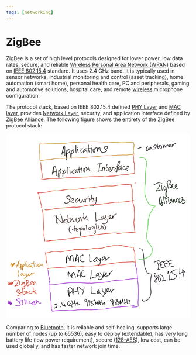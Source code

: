 ```yaml
---
tags: [networking]
---
```


# ZigBee

ZigBee is a set of high level protocols designed for lower power, low data
rates, secure, and reliable [Wireless Personal Area Network (WPAN)](202303292149.md)
based on [IEEE 802.15.4](202304271819.md) standard. It uses 2.4 GHz band. It is
typically used in sensor networks, industrial monitoring and control (asset
tracking), home automation (smart home), personal health care, PC and
peripherals, gaming and automotive solutions, hospital care, and remote
[wireless](202303301607.md) microphone configuration.

The protocol stack, based on IEEE 802.15.4 defined [PHY Layer](202206131647.md)
and [MAC layer](202303301623.md), provides [Network Layer](202206131702.md),
security, and application interface defined by [ZigBee Alliance](202304271814.md).
The following figure shows the entirety of the ZigBee protocol stack:

![ZigBee protocol stack](pic/zigbee-protocol-stack.png)

Comparing to [Bluetooth](202304212236.md), it is reliable and self-healing,
supports large number of nodes (up to 65536), easy to deploy (extendable), has
very long battery life (low power requirement), secure
([128-AES](202209012213.md)), low cost, can be used globally, and has faster
network join time.
